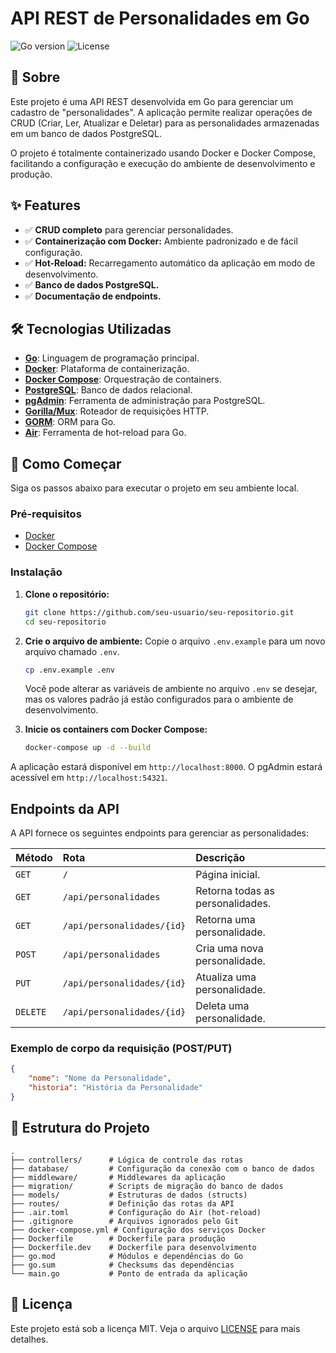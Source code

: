 # API REST de Personalidades em Go

![Go version](https://img.shields.io/badge/go-1.25-blue.svg)
![License](https://img.shields.io/badge/license-MIT-green.svg)

## 📖 Sobre

Este projeto é uma API REST desenvolvida em Go para gerenciar um cadastro de "personalidades". A aplicação permite realizar operações de CRUD (Criar, Ler, Atualizar e Deletar) para as personalidades armazenadas em um banco de dados PostgreSQL.

O projeto é totalmente containerizado usando Docker e Docker Compose, facilitando a configuração e execução do ambiente de desenvolvimento e produção.

## ✨ Features

- ✅ **CRUD completo** para gerenciar personalidades.
- ✅ **Containerização com Docker:** Ambiente padronizado e de fácil configuração.
- ✅ **Hot-Reload:** Recarregamento automático da aplicação em modo de desenvolvimento.
- ✅ **Banco de dados PostgreSQL.**
- ✅ **Documentação de endpoints.**

## 🛠️ Tecnologias Utilizadas

- **[Go](https://golang.org/)**: Linguagem de programação principal.
- **[Docker](https://www.docker.com/)**: Plataforma de containerização.
- **[Docker Compose](https://docs.docker.com/compose/)**: Orquestração de containers.
- **[PostgreSQL](https://www.postgresql.org/)**: Banco de dados relacional.
- **[pgAdmin](https://www.pgadmin.org/)**: Ferramenta de administração para PostgreSQL.
- **[Gorilla/Mux](http://www.gorillatoolkit.org/pkg/mux)**: Roteador de requisições HTTP.
- **[GORM](https://gorm.io/)**: ORM para Go.
- **[Air](https://github.com/air-verse/air)**: Ferramenta de hot-reload para Go.

## 🚀 Como Começar

Siga os passos abaixo para executar o projeto em seu ambiente local.

### Pré-requisitos

- [Docker](https://www.docker.com/get-started)
- [Docker Compose](https://docs.docker.com/compose/install/)

### Instalação

1.  **Clone o repositório:**
    ```bash
    git clone https://github.com/seu-usuario/seu-repositorio.git
    cd seu-repositorio
    ```

2.  **Crie o arquivo de ambiente:**
    Copie o arquivo `.env.example` para um novo arquivo chamado `.env`.
    ```bash
    cp .env.example .env
    ```
    Você pode alterar as variáveis de ambiente no arquivo `.env` se desejar, mas os valores padrão já estão configurados para o ambiente de desenvolvimento.

3.  **Inicie os containers com Docker Compose:**
    ```bash
    docker-compose up -d --build
    ```

A aplicação estará disponível em `http://localhost:8000`. O pgAdmin estará acessível em `http://localhost:54321`.

## Endpoints da API

A API fornece os seguintes endpoints para gerenciar as personalidades:

| Método | Rota                       | Descrição                      |
| :------- | :------------------------- | :------------------------------- |
| `GET`    | `/`                        | Página inicial.                  |
| `GET`    | `/api/personalidades`      | Retorna todas as personalidades. |
| `GET`    | `/api/personalidades/{id}` | Retorna uma personalidade.      |
| `POST`   | `/api/personalidades`      | Cria uma nova personalidade.    |
| `PUT`    | `/api/personalidades/{id}` | Atualiza uma personalidade.     |
| `DELETE` | `/api/personalidades/{id}` | Deleta uma personalidade.       |

### Exemplo de corpo da requisição (POST/PUT)

```json
{
    "nome": "Nome da Personalidade",
    "historia": "História da Personalidade"
}
```

## 📂 Estrutura do Projeto

```
.
├── controllers/      # Lógica de controle das rotas
├── database/         # Configuração da conexão com o banco de dados
├── middleware/       # Middlewares da aplicação
├── migration/        # Scripts de migração do banco de dados
├── models/           # Estruturas de dados (structs)
├── routes/           # Definição das rotas da API
├── .air.toml         # Configuração do Air (hot-reload)
├── .gitignore        # Arquivos ignorados pelo Git
├── docker-compose.yml # Configuração dos serviços Docker
├── Dockerfile        # Dockerfile para produção
├── Dockerfile.dev    # Dockerfile para desenvolvimento
├── go.mod            # Módulos e dependências do Go
├── go.sum            # Checksums das dependências
└── main.go           # Ponto de entrada da aplicação
```

## 📄 Licença

Este projeto está sob a licença MIT. Veja o arquivo [LICENSE](LICENSE) para mais detalhes.
